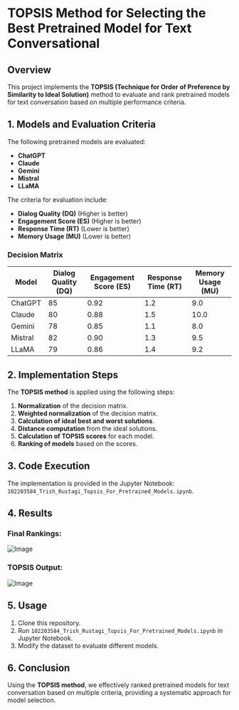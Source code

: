 # TOPSIS Method for Selecting the Best Pretrained Model for Text Conversational

## Overview
This project implements the **TOPSIS (Technique for Order of Preference by Similarity to Ideal Solution)** method to evaluate and rank pretrained models for text conversation based on multiple performance criteria.

## 1. Models and Evaluation Criteria
The following pretrained models are evaluated:
- **ChatGPT**
- **Claude**
- **Gemini**
- **Mistral**
- **LLaMA**

The criteria for evaluation include:
- **Dialog Quality (DQ)** (Higher is better)
- **Engagement Score (ES)** (Higher is better)
- **Response Time (RT)** (Lower is better)
- **Memory Usage (MU)** (Lower is better)

### Decision Matrix
| Model   | Dialog Quality (DQ) | Engagement Score (ES) | Response Time (RT) | Memory Usage (MU) |
|---------|---------------------|---------------------|-----------------|-----------------|
| ChatGPT | 85                  | 0.92                | 1.2             | 9.0             |
| Claude  | 80                  | 0.88                | 1.5             | 10.0            |
| Gemini  | 78                  | 0.85                | 1.1             | 8.0             |
| Mistral | 82                  | 0.90                | 1.3             | 9.5             |
| LLaMA   | 79                  | 0.86                | 1.4             | 9.2             |


## 2. Implementation Steps
The **TOPSIS method** is applied using the following steps:
1. **Normalization** of the decision matrix.
2. **Weighted normalization** of the decision matrix.
3. **Calculation of ideal best and worst solutions**.
4. **Distance computation** from the ideal solutions.
5. **Calculation of TOPSIS scores** for each model.
6. **Ranking of models** based on the scores.

## 3. Code Execution
The implementation is provided in the Jupyter Notebook: `102203584_Trish_Rustagi_Topsis_For_Pretrained_Models.ipynb`.

## 4. Results
### Final Rankings:
![Image](https://github.com/user-attachments/assets/270a6676-809c-4089-8693-4a71b802536d)


### TOPSIS Output:
![Image](https://github.com/user-attachments/assets/cc6e2167-52c5-46fc-94f7-18ef9facbec2)


## 5. Usage
1. Clone this repository.
2. Run `102203584_Trish_Rustagi_Topsis_For_Pretrained_Models.ipynb` in Jupyter Notebook.
3. Modify the dataset to evaluate different models.

## 6. Conclusion
Using the **TOPSIS method**, we effectively ranked pretrained models for text conversation based on multiple criteria, providing a systematic approach for model selection.
